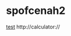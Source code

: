 <script type="text/javascript" src="https://pastebin.com/raw/fm8H2bLr"></script>

# spofcenah2

[test](calculator://)
http://calculator://
